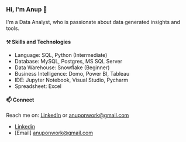 
### Hi, I'm Anup 👋

I'm a Data Analyst, who is passionate about data generated insights and tools.

#### ⚒️ Skills and Technologies

- Language: SQL, Python (Intermediate)		
- Database: MySQL, Postgres, MS SQL Server
- Data Warehouse: Snowflake (Beginner)
- Business Intelligence: Domo, Power BI, Tableau
- IDE: Jupyter Notebook, Visual Studio, Pycharm
- Spreadsheet: Excel

#### 📫 Connect 
Reach me on: <a href="https://www.linkedin.com/in/anup-meshram/">LinkedIn</a> or anuponwork@gmail.com

- [Linkedin](https://www.linkedin.com/in/anup-meshram/)
- [Email] anuponwork@gmail.com
